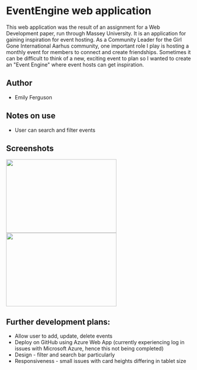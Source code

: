 # EventEngine web application
This web application was the result of an assignment for a Web Development paper, run through Massey University.
It is an application for gaining inspiration for event hosting. As a Community Leader for the Girl Gone International Aarhus community,
one important role I play is hosting a monthly event for members to connect and create friendships. Sometimes it can be difficult to think 
of a new, exciting event to plan so I wanted to create an "Event Engine" where event hosts can get inspiration.

## Author
- Emily Ferguson

## Notes on use
- User can search and filter events

## Screenshots

<img src="https://github.com/EmilyClare4/EventEngineWebApp/assets/92970399/af8c528c-addd-4d34-a33e-c5c131eb41a8" width="300" height="200">
<img src="https://github.com/EmilyClare4/EventEngineWebApp/assets/92970399/6da78060-248a-40b6-be75-bd8c1951a37f" width="300" height="200">

## Further development plans:
- Allow user to add, update, delete events
- Deploy on GitHub using Azure Web App (currently experiencing log in issues with Microsoft Azure, hence this not being completed)
- Design - filter and search bar particularly
- Responsiveness - small issues with card heights differing in tablet size

  

